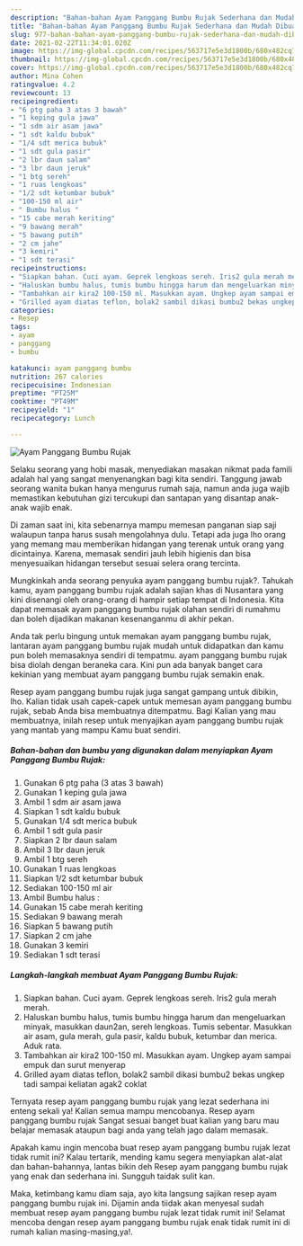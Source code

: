 ```yaml
---
description: "Bahan-bahan Ayam Panggang Bumbu Rujak Sederhana dan Mudah Dibuat"
title: "Bahan-bahan Ayam Panggang Bumbu Rujak Sederhana dan Mudah Dibuat"
slug: 977-bahan-bahan-ayam-panggang-bumbu-rujak-sederhana-dan-mudah-dibuat
date: 2021-02-22T11:34:01.020Z
image: https://img-global.cpcdn.com/recipes/563717e5e3d1800b/680x482cq70/ayam-panggang-bumbu-rujak-foto-resep-utama.jpg
thumbnail: https://img-global.cpcdn.com/recipes/563717e5e3d1800b/680x482cq70/ayam-panggang-bumbu-rujak-foto-resep-utama.jpg
cover: https://img-global.cpcdn.com/recipes/563717e5e3d1800b/680x482cq70/ayam-panggang-bumbu-rujak-foto-resep-utama.jpg
author: Mina Cohen
ratingvalue: 4.2
reviewcount: 13
recipeingredient:
- "6 ptg paha 3 atas 3 bawah"
- "1 keping gula jawa"
- "1 sdm air asam jawa"
- "1 sdt kaldu bubuk"
- "1/4 sdt merica bubuk"
- "1 sdt gula pasir"
- "2 lbr daun salam"
- "3 lbr daun jeruk"
- "1 btg sereh"
- "1 ruas lengkoas"
- "1/2 sdt ketumbar bubuk"
- "100-150 ml air"
- " Bumbu halus "
- "15 cabe merah keriting"
- "9 bawang merah"
- "5 bawang putih"
- "2 cm jahe"
- "3 kemiri"
- "1 sdt terasi"
recipeinstructions:
- "Siapkan bahan. Cuci ayam. Geprek lengkoas sereh. Iris2 gula merah merah."
- "Haluskan bumbu halus, tumis bumbu hingga harum dan mengeluarkan minyak, masukkan daun2an, sereh lengkoas. Tumis sebentar. Masukkan air asam, gula merah, gula pasir, kaldu bubuk, ketumbar dan merica. Aduk rata."
- "Tambahkan air kira2 100-150 ml. Masukkan ayam. Ungkep ayam sampai empuk dan surut menyerap"
- "Grilled ayam diatas teflon, bolak2 sambil dikasi bumbu2 bekas ungkep tadi sampai keliatan agak2 coklat"
categories:
- Resep
tags:
- ayam
- panggang
- bumbu

katakunci: ayam panggang bumbu 
nutrition: 267 calories
recipecuisine: Indonesian
preptime: "PT25M"
cooktime: "PT49M"
recipeyield: "1"
recipecategory: Lunch

---
```



![Ayam Panggang Bumbu Rujak](https://img-global.cpcdn.com/recipes/563717e5e3d1800b/680x482cq70/ayam-panggang-bumbu-rujak-foto-resep-utama.jpg)

Selaku seorang yang hobi masak, menyediakan masakan nikmat pada famili adalah hal yang sangat menyenangkan bagi kita sendiri. Tanggung jawab seorang  wanita bukan hanya mengurus rumah saja, namun anda juga wajib memastikan kebutuhan gizi tercukupi dan santapan yang disantap anak-anak wajib enak.

Di zaman  saat ini, kita sebenarnya mampu memesan panganan siap saji walaupun tanpa harus susah mengolahnya dulu. Tetapi ada juga lho orang yang memang mau memberikan hidangan yang terenak untuk orang yang dicintainya. Karena, memasak sendiri jauh lebih higienis dan bisa menyesuaikan hidangan tersebut sesuai selera orang tercinta. 



Mungkinkah anda seorang penyuka ayam panggang bumbu rujak?. Tahukah kamu, ayam panggang bumbu rujak adalah sajian khas di Nusantara yang kini disenangi oleh orang-orang di hampir setiap tempat di Indonesia. Kita dapat memasak ayam panggang bumbu rujak olahan sendiri di rumahmu dan boleh dijadikan makanan kesenanganmu di akhir pekan.

Anda tak perlu bingung untuk memakan ayam panggang bumbu rujak, lantaran ayam panggang bumbu rujak mudah untuk didapatkan dan kamu pun boleh memasaknya sendiri di tempatmu. ayam panggang bumbu rujak bisa diolah dengan beraneka cara. Kini pun ada banyak banget cara kekinian yang membuat ayam panggang bumbu rujak semakin enak.

Resep ayam panggang bumbu rujak juga sangat gampang untuk dibikin, lho. Kalian tidak usah capek-capek untuk memesan ayam panggang bumbu rujak, sebab Anda bisa membuatnya ditempatmu. Bagi Kalian yang mau membuatnya, inilah resep untuk menyajikan ayam panggang bumbu rujak yang mantab yang mampu Kamu buat sendiri.

<!--inarticleads1-->

##### Bahan-bahan dan bumbu yang digunakan dalam menyiapkan Ayam Panggang Bumbu Rujak:

1. Gunakan 6 ptg paha (3 atas 3 bawah)
1. Gunakan 1 keping gula jawa
1. Ambil 1 sdm air asam jawa
1. Siapkan 1 sdt kaldu bubuk
1. Gunakan 1/4 sdt merica bubuk
1. Ambil 1 sdt gula pasir
1. Siapkan 2 lbr daun salam
1. Ambil 3 lbr daun jeruk
1. Ambil 1 btg sereh
1. Gunakan 1 ruas lengkoas
1. Siapkan 1/2 sdt ketumbar bubuk
1. Sediakan 100-150 ml air
1. Ambil  Bumbu halus :
1. Gunakan 15 cabe merah keriting
1. Sediakan 9 bawang merah
1. Siapkan 5 bawang putih
1. Siapkan 2 cm jahe
1. Gunakan 3 kemiri
1. Sediakan 1 sdt terasi




<!--inarticleads2-->

##### Langkah-langkah membuat Ayam Panggang Bumbu Rujak:

1. Siapkan bahan. Cuci ayam. Geprek lengkoas sereh. Iris2 gula merah merah.
1. Haluskan bumbu halus, tumis bumbu hingga harum dan mengeluarkan minyak, masukkan daun2an, sereh lengkoas. Tumis sebentar. Masukkan air asam, gula merah, gula pasir, kaldu bubuk, ketumbar dan merica. Aduk rata.
1. Tambahkan air kira2 100-150 ml. Masukkan ayam. Ungkep ayam sampai empuk dan surut menyerap
1. Grilled ayam diatas teflon, bolak2 sambil dikasi bumbu2 bekas ungkep tadi sampai keliatan agak2 coklat




Ternyata resep ayam panggang bumbu rujak yang lezat sederhana ini enteng sekali ya! Kalian semua mampu mencobanya. Resep ayam panggang bumbu rujak Sangat sesuai banget buat kalian yang baru mau belajar memasak ataupun bagi anda yang telah jago dalam memasak.

Apakah kamu ingin mencoba buat resep ayam panggang bumbu rujak lezat tidak rumit ini? Kalau tertarik, mending kamu segera menyiapkan alat-alat dan bahan-bahannya, lantas bikin deh Resep ayam panggang bumbu rujak yang enak dan sederhana ini. Sungguh taidak sulit kan. 

Maka, ketimbang kamu diam saja, ayo kita langsung sajikan resep ayam panggang bumbu rujak ini. Dijamin anda tiidak akan menyesal sudah membuat resep ayam panggang bumbu rujak lezat tidak rumit ini! Selamat mencoba dengan resep ayam panggang bumbu rujak enak tidak rumit ini di rumah kalian masing-masing,ya!.

